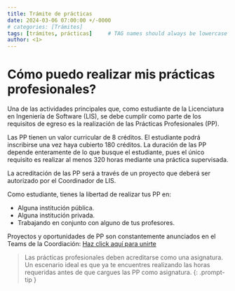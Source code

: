 ```yaml
---
title: Trámite de prácticas
date: 2024-03-06 07:00:00 +/-0000
# categories: [Trámites]
tags: [trámites, prácticas]     # TAG names should always be lowercase
author: <1>
---
```


# Cómo puedo realizar mis prácticas profesionales?

Una de las actividades principales que, como estudiante de la Licenciatura en Ingeniería de Software (LIS), se debe cumplir como parte de los requisitos de egreso es la realización de las Prácticas Profesionales (PP).

Las PP tienen un valor curricular de 8 créditos. El estudiante podrá inscribirse una vez haya cubierto 180 créditos. La duración de las PP depende enteramente de lo que busque el estudiante, pues el único requisito es realizar al menos 320 horas mediante una práctica supervisada. 

La acreditación de las PP será a través de un proyecto que deberá ser autorizado por el Coordinador de LIS. 

Como estudiante, tienes la libertad de realizar tus PP en:

- Alguna institución pública.
- Alguna institución privada.
- Trabajando en conjunto con alguno de tus profesores.

Proyectos y oportunidades de PP son constantemente anunciados en el Teams de la Coordiación: [Haz click aquí para unirte](https://teams.microsoft.com/l/team/19%3A_QL9KwE1AIck1JgNmPBdgk6Qz2-vXNBKZo1zF9blH501%40thread.tacv2/conversations?groupId=11121a57-06a6-4f2d-98f5-7fcb8a436375&tenantId=2b83ac9e-2448-45df-9319-48d86236a5ea)

> Las prácticas profesionales deben acreditarse como una asignatura. Un escenario ideal es que ya te encuentres realizando las horas requeridas antes de que cargues las PP como asignatura.
{: .prompt-tip }
